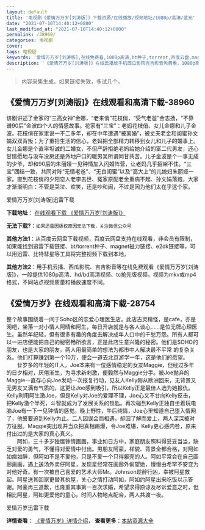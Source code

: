```yaml
---
layout: default
title: '电视剧《爱情万万岁[刘涛版]》下载资源/在线播放/视频地址/1080p/高清/蓝光'
date: "2021-07-10T14:40:12+0800"
last_modified_at: "2021-07-10T14:40:12+0800"
permalink: /38960/
categories: 电视剧
cover:
tags: 电视剧
keywords: '爱情万万岁[刘涛版],在线免费看,1080p高清,bt种子,torrent,百度云盘,magnet,磁力链,迅雷下载资源'
description: '《爱情万万岁[刘涛版]》在线云播放手机西瓜影院吉吉影音免费看，1080p高清bd/hd未删减完整版和tc抢先枪版，mkv/mp4格式，附带bt/torrent种子、magnet/磁力链、百度云盘、网盘资源迅雷下载链接'
---
```


>内容采集生成，如果链接失效，多试几个。


## 《爱情万万岁[刘涛版]》在线观看和高清下载-38960

该剧讲述了金家的“三高女神”金娜，“老来俏”花枝俏，“受气老爸”金志扬，“不靠谱90后”金波四个人的情感故事。花家有“三宝”：老妈花枝俏、女儿金娜和儿子金波。花枝俏在家里说一不二多年，却在中年遭遇“被离婚”，被丈夫老金和闺蜜孙文娟双双背叛；为了重拾生活的信心，老妈把全部精力转移到女儿和儿子的婚事上。女儿金娜是个直率坦诚的二婚女，不但严辞拒绝老妈给她介绍的富二代男友，还心甘情愿地与没车没房还是外地户口的暖男吴所谓同甘共苦。儿子金波是个一事无成的少爷，却和90后的朱丽娅一见钟情加入闪婚阵营，让老妈几乎招架不住。“三宝”团结一致，共同对阵“无情老爸”、“无良闺蜜”以及“高大上”的儿媳妇朱丽娅一家。直到花枝俏的夕阳恋人老李去世、冤家原配老金重病不起、孙文娟落跑，大家才渐渐明白：不管是哭泣、欢笑，还是吵和闹，不过是因为他们太在乎这个家。


爱情万万岁[刘涛版]迅雷下载

**下载地址**： [在线观看下载 《爱情万万岁[刘涛版]》](https://www.993dy.com//vod-detail-id-13452.html) 


**无法下载?**：`如果迅雷因版权原因无法下载，关注微信公众号 `

**其他方法1**：从百度云网盘下载视频，百度云网盘支持在线观看，非会员有限制，如果能找到迅雷下载链接、bt/torrent种子、magnet磁力链接、e2dk链接等，可以用迅雷、比特彗星等工具将完整视频下载到本地。

**其他方法2**：用手机云播、西瓜影院、吉吉影音等在线免费观看《爱情万万岁[刘涛版]》，一般提供1080p高清、hd/bd高清视频、tc抢先版视频，视频为mkv或mp4格式，不同站点视频质量和播放速度不同。


## 《爱情万岁》在线观看和高清下载-28754

整个故事围绕着一间于Soho区的恋爱心理医生店。此店古灵精怪，是cafe，亦是网吧，坐落一对小情人阿晴和阿生，每日开店就是与各人谈心……是位无牌心理医生。虽然年纪轻，但有很多有趣的角度去解决成年人口中的千愁万怨。所有人都可以一进店便能把自己的秘密畅所欲言，正是此店生意兴隆的秘密。他们是SOHO的朋友，也是大家的朋友。两人用最简单的想法为都市中人解决最不平常 的复杂关系。他们打算赚到第一个10万，便会一道去北京游学一年，这是他们的愿望。<br />　　廿岁多的年轻的IT人，Joe本来有一位感情稳定的女友Maggie，但经过多年的日夕相对，厌倦渐生，为寻求新剌激，便毅然与Maggie分手。被Joe抛弃的Maggie一直存心向Joe发动一次报复行动，见友人Kelly刚从欧洲回来，无背景又无男友又满有气质的，这更让Joe感到吸引，所以Kelly正是最佳人选为她报仇。Kelly利用阿生激Joe，但是Kelly对Joe的爱理不理，Joe心又不甘向Kelly反击，把Kelly激个半死，斗智就成为了发展关系的锁匙。再次碰到Kelly正独自坐着玩电脑Joe有一下一见钟情的感觉。晚上野性，午后纯情，Joe心里知道自己堕入情网了，他誓要追到Kelly为止。二人因误会而相遇，却因了解而爱上，两人深深被对方征服。Maggie突出现并当众把真相踢爆，令Joe难堪，Kelly更心感内咎，原来付出过的是大家的真心真义。<br />　　阿如，三十多岁独居钟情画画，事业如日方中，家庭朋友照料得妥妥当当，缺乏对爱的勇气，不懂得对爱情中付出。男朋友阿豪，样貌、背景全都合格，对阿如如痴如醉，但阿如不是不爱他，只是不爱一个只得躯壳的人。阿如平常会在自己画廊画画，遇上送汤外卖仔阿星，发现星经常在画廊外偷望她，慢慢由希罕不安变为对他好奇。有一次被自己喜爱的艺术大师Mr。Johnson趁醉行凶，幸被阿星救起。阿星送其回家更替其执屋，关心之情打动阿如，阿如约阿星出来吃饭以示答谢。阿豪再三道歉，也隆重其事第一百次求婚，希望求得原谅及尽诉爱意之时，但相比阿星，阿如更爱他的童心。时间人物地点配合，两人共渡一夜。


爱情万岁迅雷下载

**详情查看**： [《爱情万岁》详情介绍](/movie/28754/)， **查看更多**：[本站资源大全](/movie/t/all/)

